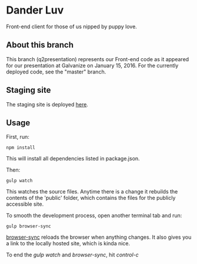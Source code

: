 # Dander Luv

Front-end client for those of us nipped by puppy love.

## About this branch
This branch (q2presentation) represents our Front-end code as it appeared for our presentation at Galvanize on January 15, 2016. For the currently deployed code, see the "master" branch.

## Staging site
The staging site is deployed [here](https://dander.firebaseapp.com/).

## Usage
First, run:

```npm install```

This will install all dependencies listed in package.json.

Then:

```gulp watch```

This watches the source files. Anytime there is a change it rebuilds the contents of the 'public' folder, which contains the files for the publicly accessible site.

To smooth the development process, open another terminal tab and run:

```gulp browser-sync```

[browser-sync](https://www.npmjs.com/package/browser-sync) reloads the browser when anything changes. It also gives you a link to the locally hosted site, which is kinda nice.

To end the *gulp watch* and *browser-sync*, hit *control-c*

